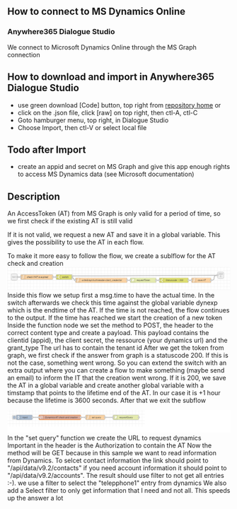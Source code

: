 ## How to connect to MS Dynamics Online
### Anywhere365 Dialogue Studio

We connect to Microsoft Dynamics Online through the MS Graph connection

## How to download and import in Anywhere365 Dialogue Studio
- use green download [Code] button, top right from [repository home](https://github.com/Anywhere365/DialogueStudioFlows) or
- click on the .json file, click [raw] on top right, then ctl-A, ctl-C
- Goto hamburger menu, top right, in Dialogue Studio
- Choose Import, then ctl-V or select local file


## Todo after Import
- create an appid and secret on MS Graph and give this app enough rights to access MS Dynamics data (see Microsoft documentation)


## Description

An AccessToken (AT) from MS Graph is only valid for a period of time, so we first check if the existing AT is still valid

If it is not valid, we request a new AT and save it in a global variable. This gives the possibility to use the AT in each flow.

To make it more easy to follow the flow, we create a sublflow for the AT check and creation<br>
![standard sample Dynamics Online Subflow](https://github.com/Anywhere365/DialogueStudioFlows/blob/master/DynamicsOnlineintegration/resources/a365-dynonlinesublow.png)
Inside this flow we setup first a msg.time to have the actual time. In the switch afterwards we check this time against the global variable dynexp which is the endtime of the AT. If the time is not reached, the flow continues to the output. If the time has reached we start the creation of a new token
Inside the function node we set the method to POST, the header to the correct content type and create a payload. This payload contains the clientid (appid), the client secret, the ressource (your dynamics url) and the grant_type
The url has to contain the tenant id
After we get the token from graph, we first check if the answer from graph is a statuscode 200. If this is not the case, something went wrong. So you can extend the switch with an extra output where you can create a flow to make something (maybe send an email) to inform the IT that the creation went wrong.
If it is 200, we save the AT in a global variable and create another global variable with a timstamp that points to the lifetime end of the AT. In our case it is +1 hour because the lifetime is 3600 seconds.
After that we exit the subflow

![standard sample Dynamics Online Subflow](https://github.com/Anywhere365/DialogueStudioFlows/blob/master/DynamicsOnlineintegration/resources/a365-dynonlinesamplepng.png)
In the "set query" function we create the URL to request dynamics
Important in the header is the Authorization to contain the AT
Now the method will be GET because in this sample we want to read information from Dynamics. 
To selcet contact information the link should point to "/api/data/v9.2/contacts" if you need account information it should point to "/api/data/v9.2/accounts". The result should use filter to not get all entries :-). we use a filter to select the "telepphone1" entry from dynamics
We also add a Select filter to only get information that I need and not all. This speeds up the answer a lot

